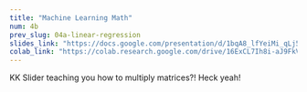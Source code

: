 ```yaml
---
title: "Machine Learning Math"
num: 4b
prev_slug: 04a-linear-regression
slides_link: "https://docs.google.com/presentation/d/1bqA8_lfYeiMi_qLj5U1IetR7NXodFY09dYsOiwVyxaA/"
colab_link: "https://colab.research.google.com/drive/16ExCL7Ih8i-aJ9FkV_o4JxVQchSmzMHw"
---
```


KK Slider teaching you how to multiply matrices?! Heck yeah!
